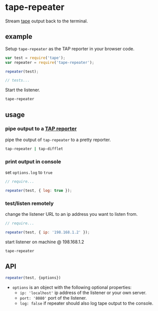 # tape-repeater
Stream [tape](https://github.com/substack/tape) output back to the terminal.

## example
Setup `tape-repeater` as the TAP reporter in your browser code.
```js
var test = require('tape');
var repeater = require('tape-repeater');

repeater(test);

// tests...
```

Start the listener.
```sh
tape-repeater
```

## usage

### pipe output to a [TAP reporter](https://github.com/substack/tape#pretty-reporters)
pipe the output of `tap-repeater` to a pretty reporter.
```sh
tap-repeater | tap-difflet
```

### print output in console
set `options.log` to `true`
```js
// require...

repeater(test, { log: true });
```

### test/listen remotely
change the listener URL to an ip address you want to listen from.
```js
// require...

repeater(test, { ip: '198.168.1.2' });
```

start listener on machine @ 198.168.1.2
```sh
tape-repeater
```

## API
```js 
repeater(test, {options})
```
* `options` is an object with the following optional properties:
  + `ip: 'localhost'` ip address of the listener or your own server.
  + `port: '8080'` port of the listener.
  + `log: false` if repeater should also log tape output to the console.